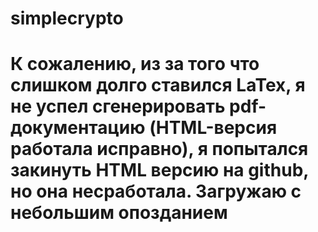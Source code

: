 # simplecrypto
# К сожалению, из за того что слишком долго ставился LaTex, я не успел сгенерировать pdf-документацию (HTML-версия работала исправно), я попытался закинуть HTML версию на github, но она несработала. Загружаю с небольшим опозданием
